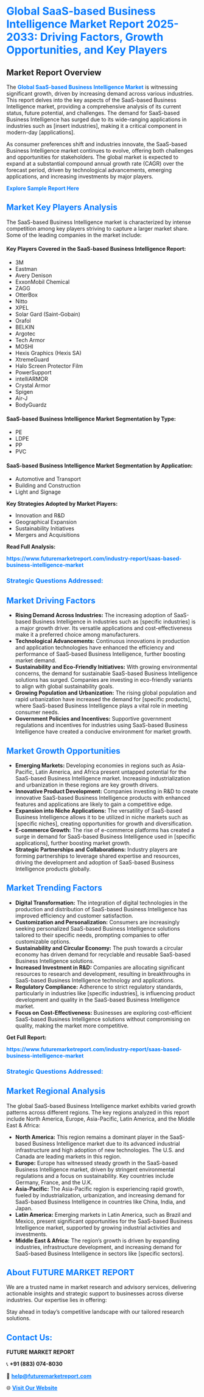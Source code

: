 <h1 style="color: #007BFF;">Global SaaS-based Business Intelligence Market Report 2025-2033: Driving Factors, Growth Opportunities, and Key Players</h1>

<section id="overview">
<h2>Market Report Overview</h2>
<p>The <a href="https://www.futuremarketreport.com/industry-report/saas-based-business-intelligence-market" style="color: #007BFF; text-decoration: none;"><strong>Global SaaS-based Business Intelligence Market</strong></a> is witnessing significant growth, driven by increasing demand across various industries. This report delves into the key aspects of the SaaS-based Business Intelligence market, providing a comprehensive analysis of its current status, future potential, and challenges. The demand for SaaS-based Business Intelligence has surged due to its wide-ranging applications in industries such as [insert industries], making it a critical component in modern-day [applications].</p>
<p>As consumer preferences shift and industries innovate, the SaaS-based Business Intelligence market continues to evolve, offering both challenges and opportunities for stakeholders. The global market is expected to expand at a substantial compound annual growth rate (CAGR) over the forecast period, driven by technological advancements, emerging applications, and increasing investments by major players.</p>
</section>

<section id="overview">
<p><a href="https://www.futuremarketreport.com/request-sample/reportId=35662" style="color: #007BFF; text-decoration: none;"><strong>Explore Sample Report Here</strong></a></p>
</section>

<section id="key-players">
<h2 style="color: #007BFF;">Market Key Players Analysis</h2>
<p>The SaaS-based Business Intelligence market is characterized by intense competition among key players striving to capture a larger market share. Some of the leading companies in the market include:</p>
<h4>Key Players Covered in the SaaS-based Business Intelligence Report:</h4>
<ul><li>3M</li><li>Eastman</li><li>Avery Denison</li><li>ExxonMobil Chemical</li><li>ZAGG</li><li>OtterBox</li><li>Nitto</li><li>XPEL</li><li>Solar Gard (Saint-Gobain)</li><li>Orafol</li><li>BELKIN</li><li>Argotec</li><li>Tech Armor</li><li>MOSHI</li><li>Hexis Graphics (Hexis SA)</li><li>XtremeGuard</li><li>Halo Screen Protector Film</li><li>PowerSupport</li><li>intelliARMOR</li><li>Crystal Armor</li><li>Spigen</li><li>Air-J</li><li>BodyGuardz</li></ul>
<h4>SaaS-based Business Intelligence Market Segmentation by Type:</h4>
<ul><li>PE</li><li>LDPE</li><li>PP</li><li>PVC</li></ul>

<h4>SaaS-based Business Intelligence Market Segmentation by Application:</h4>
<ul><li>Automotive and Transport</li><li>Building and Construction</li><li>Light and Signage</li></ul>
<p><strong>Key Strategies Adopted by Market Players:</strong></p>
<ul>
<li>Innovation and R&D</li>
<li>Geographical Expansion</li>
<li>Sustainability Initiatives</li>
<li>Mergers and Acquisitions</li>
</ul>
</section>

<section>
<p><strong>Read Full Analysis: </strong></p><a href="https://www.futuremarketreport.com/industry-report/saas-based-business-intelligence-market" style="color: #007BFF; text-decoration: none;"><strong>https://www.futuremarketreport.com/industry-report/saas-based-business-intelligence-market</strong></a>
<h3 style="color: #007BFF;">Strategic Questions Addressed:</h3>
</section>

<section id="driving-factors">
<h2 style="color: #007BFF;">Market Driving Factors</h2>
<ul>
<li><strong>Rising Demand Across Industries:</strong> The increasing adoption of SaaS-based Business Intelligence in industries such as [specific industries] is a major growth driver. Its versatile applications and cost-effectiveness make it a preferred choice among manufacturers.</li>
<li><strong>Technological Advancements:</strong> Continuous innovations in production and application technologies have enhanced the efficiency and performance of SaaS-based Business Intelligence, further boosting market demand.</li>
<li><strong>Sustainability and Eco-Friendly Initiatives:</strong> With growing environmental concerns, the demand for sustainable SaaS-based Business Intelligence solutions has surged. Companies are investing in eco-friendly variants to align with global sustainability goals.</li>
<li><strong>Growing Population and Urbanization:</strong> The rising global population and rapid urbanization have increased the demand for [specific products], where SaaS-based Business Intelligence plays a vital role in meeting consumer needs.</li>
<li><strong>Government Policies and Incentives:</strong> Supportive government regulations and incentives for industries using SaaS-based Business Intelligence have created a conducive environment for market growth.</li>
</ul>
</section>

<section id="growth-opportunities">
<h2 style="color: #007BFF;">Market Growth Opportunities</h2>
<ul>
<li><strong>Emerging Markets:</strong> Developing economies in regions such as Asia-Pacific, Latin America, and Africa present untapped potential for the SaaS-based Business Intelligence market. Increasing industrialization and urbanization in these regions are key growth drivers.</li>
<li><strong>Innovative Product Development:</strong> Companies investing in R&D to create innovative SaaS-based Business Intelligence products with enhanced features and applications are likely to gain a competitive edge.</li>
<li><strong>Expansion into Niche Applications:</strong> The versatility of SaaS-based Business Intelligence allows it to be utilized in niche markets such as [specific niches], creating opportunities for growth and diversification.</li>
<li><strong>E-commerce Growth:</strong> The rise of e-commerce platforms has created a surge in demand for SaaS-based Business Intelligence used in [specific applications], further boosting market growth.</li>
<li><strong>Strategic Partnerships and Collaborations:</strong> Industry players are forming partnerships to leverage shared expertise and resources, driving the development and adoption of SaaS-based Business Intelligence products globally.</li>
</ul>
</section>

<section id="trending-factors">
<h2 style="color: #007BFF;">Market Trending Factors</h2>
<ul>
<li><strong>Digital Transformation:</strong> The integration of digital technologies in the production and distribution of SaaS-based Business Intelligence has improved efficiency and customer satisfaction.</li>
<li><strong>Customization and Personalization:</strong> Consumers are increasingly seeking personalized SaaS-based Business Intelligence solutions tailored to their specific needs, prompting companies to offer customizable options.</li>
<li><strong>Sustainability and Circular Economy:</strong> The push towards a circular economy has driven demand for recyclable and reusable SaaS-based Business Intelligence solutions.</li>
<li><strong>Increased Investment in R&D:</strong> Companies are allocating significant resources to research and development, resulting in breakthroughs in SaaS-based Business Intelligence technology and applications.</li>
<li><strong>Regulatory Compliance:</strong> Adherence to strict regulatory standards, particularly in industries like [specific industries], is influencing product development and quality in the SaaS-based Business Intelligence market.</li>
<li><strong>Focus on Cost-Effectiveness:</strong> Businesses are exploring cost-efficient SaaS-based Business Intelligence solutions without compromising on quality, making the market more competitive.</li>
</ul>
</section>

<section>
<p><strong>Get Full Report: </strong></p><a href="https://www.futuremarketreport.com/industry-report/saas-based-business-intelligence-market" style="color: #007BFF; text-decoration: none;"><strong>https://www.futuremarketreport.com/industry-report/saas-based-business-intelligence-market</strong></a>
<h3 style="color: #007BFF;">Strategic Questions Addressed:</h3>
</section>


<section id="regional-analysis">
<h2 style="color: #007BFF;">Market Regional Analysis</h2>
<p>The global SaaS-based Business Intelligence market exhibits varied growth patterns across different regions. The key regions analyzed in this report include North America, Europe, Asia-Pacific, Latin America, and the Middle East & Africa:</p>
<ul>
<li><strong>North America:</strong> This region remains a dominant player in the SaaS-based Business Intelligence market due to its advanced industrial infrastructure and high adoption of new technologies. The U.S. and Canada are leading markets in this region.</li>
<li><strong>Europe:</strong> Europe has witnessed steady growth in the SaaS-based Business Intelligence market, driven by stringent environmental regulations and a focus on sustainability. Key countries include Germany, France, and the U.K.</li>
<li><strong>Asia-Pacific:</strong> The Asia-Pacific region is experiencing rapid growth, fueled by industrialization, urbanization, and increasing demand for SaaS-based Business Intelligence in countries like China, India, and Japan.</li>
<li><strong>Latin America:</strong> Emerging markets in Latin America, such as Brazil and Mexico, present significant opportunities for the SaaS-based Business Intelligence market, supported by growing industrial activities and investments.</li>
<li><strong>Middle East & Africa:</strong> The region’s growth is driven by expanding industries, infrastructure development, and increasing demand for SaaS-based Business Intelligence in sectors like [specific sectors].</li>
</ul>
</section>

<footer>
<h2 style="color: #007BFF;">About FUTURE MARKET REPORT</h2>
<p>We are a trusted name in market research and advisory services, delivering actionable insights and strategic support to businesses across diverse industries. Our expertise lies in offering:</p>

<p>Stay ahead in today’s competitive landscape with our tailored research solutions.</p>

<h2 style="color: #007BFF;">Contact Us:</h2>
<p><strong>FUTURE MARKET REPORT</strong></p>
<p>📞 <strong>+91 (883) 074-8030</strong></p>
<p>📧 <strong><a href="mailto:help@futuremarketreport.com" style="color: #007BFF;">help@futuremarketreport.com</a></strong></p>
<p>🌐 <strong><a href="https://www.futuremarketreport.com/" style="color: #007BFF;">Visit Our Website</a></strong></p>
</footer>